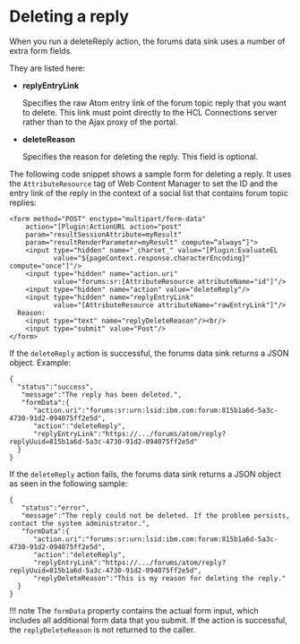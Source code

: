 # Deleting a reply

When you run a deleteReply action, the forums data sink uses a number of extra form fields.

They are listed here:

-   **replyEntryLink**

    Specifies the raw Atom entry link of the forum topic reply that you want to delete. This link must point directly to the HCL Connections server rather than to the Ajax proxy of the portal.

-   **deleteReason**

    Specifies the reason for deleting the reply. This field is optional.


The following code snippet shows a sample form for deleting a reply. It uses the `AttributeResource` tag of Web Content Manager to set the ID and the entry link of the reply in the context of a social list that contains forum topic replies:

```
<form method="POST" enctype="multipart/form-data" 
    action="[Plugin:ActionURL action="post" 
    param="resultSessionAttribute=myResult" 
    param="resultRenderParameter=myResult" compute=“always“]">    
    <input type="hidden" name="_charset_" value="[Plugin:EvaluateEL 
           value="${pageContext.response.characterEncoding}" compute="once"]"/>    
    <input type="hidden" name="action.uri" 
           value="forums:sr:[AttributeResource attributeName="id"]"/>
    <input type="hidden" name="action" value="deleteReply"/>
    <input type="hidden" name="replyEntryLink" 
           value="[AttributeResource attributeName="rawEntryLink"]"/>    
  Reason: 
    <input type="text" name="replyDeleteReason"/><br/>    
    <input type="submit" value="Post"/>
</form>
```

If the `deleteReply` action is successful, the forums data sink returns a JSON object. Example:

```
{
  "status":"success",
   "message":"The reply has been deleted.",
   "formData":{
      "action.uri":"forums:sr:urn:lsid:ibm.com:forum:815b1a6d-5a3c-4730-91d2-094075ff2e5d",
      "action":"deleteReply",               
      "replyEntryLink":"https://.../forums/atom/reply?replyUuid=815b1a6d-5a3c-4730-91d2-094075ff2e5d"
  }
}

```

If the `deleteReply` action fails, the forums data sink returns a JSON object as seen in the following sample:

```
{
   "status":"error",  
   "message":"The reply could not be deleted. If the problem persists, contact the system administrator.", 
   "formData":{
      "action.uri":"forums:sr:urn:lsid:ibm.com:forum:815b1a6d-5a3c-4730-91d2-094075ff2e5d",
      "action":"deleteReply",
      "replyEntryLink":"https://.../forums/atom/reply?replyUuid=815b1a6d-5a3c-4730-91d2-094075ff2e5d", 
      "replyDeleteReason":"This is my reason for deleting the reply."
  }
}
```

!!! note
  The `formData` property contains the actual form input, which includes all additional form data that you submit. If the action is successful, the `replyDeleteReason` is not returned to the caller.


